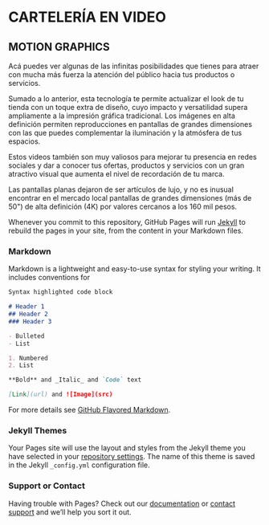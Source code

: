 # CARTELERÍA EN VIDEO
## MOTION GRAPHICS

Acá puedes ver algunas de las infinitas posibilidades que tienes para atraer con mucha más fuerza la atención del público hacia tus productos o servicios. 

Sumado a lo anterior, esta tecnología te permite actualizar el look de tu tienda con un toque extra de diseño, cuyo impacto y versatilidad supera ampliamente a la impresión gráfica tradicional. Los imágenes en alta definición permiten reproducciones en pantallas de grandes dimensiones con las que puedes complementar la iluminación y la atmósfera de tus espacios.

Estos videos también son muy valiosos para mejorar tu presencia en redes sociales y dar a conocer tus ofertas, productos y servicios con un gran atractivo visual que aumenta el nivel de recordación de tu marca.

Las pantallas planas dejaron de ser artículos de lujo, y no es inusual encontrar en el mercado local pantallas de grandes dimensiones (más de 50") de alta definición (4K) por valores cercanos a los 160 mil pesos.

Whenever you commit to this repository, GitHub Pages will run [Jekyll](https://jekyllrb.com/) to rebuild the pages in your site, from the content in your Markdown files.

### Markdown

Markdown is a lightweight and easy-to-use syntax for styling your writing. It includes conventions for

```markdown
Syntax highlighted code block

# Header 1
## Header 2
### Header 3

- Bulleted
- List

1. Numbered
2. List

**Bold** and _Italic_ and `Code` text

[Link](url) and ![Image](src)
```

For more details see [GitHub Flavored Markdown](https://guides.github.com/features/mastering-markdown/).

### Jekyll Themes

Your Pages site will use the layout and styles from the Jekyll theme you have selected in your [repository settings](https://github.com/cbriones/motiongraphics/settings). The name of this theme is saved in the Jekyll `_config.yml` configuration file.

### Support or Contact

Having trouble with Pages? Check out our [documentation](https://help.github.com/categories/github-pages-basics/) or [contact support](https://github.com/contact) and we’ll help you sort it out.
